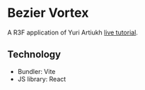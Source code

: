 # Bezier Vortex

A R3F application of Yuri Artiukh [live tutorial](https://www.youtube.com/watch?v=a_yAf90v35I).

## Technology

- Bundler: Vite
- JS library: React
